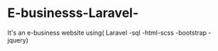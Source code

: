 # E-businesss-Laravel-
It's an e-business website using( Laravel -sql -html-scss -bootstrap -jquery)

